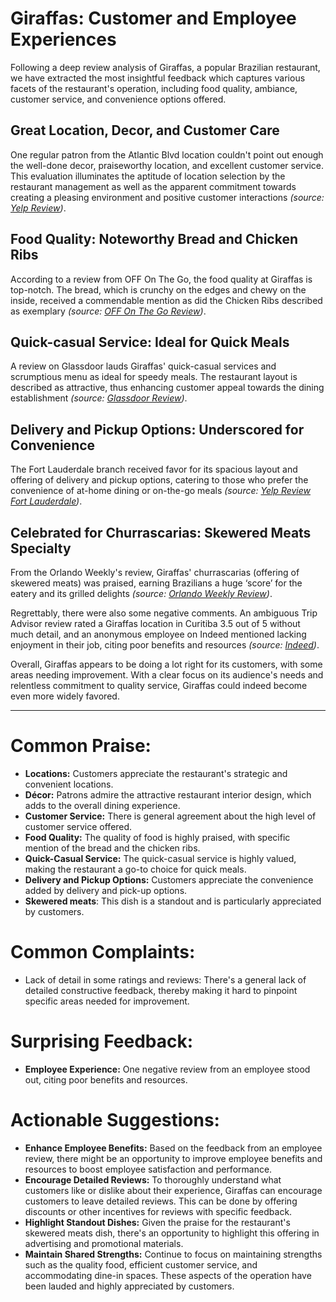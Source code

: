 # Giraffas: Customer and Employee Experiences

Following a deep review analysis of Giraffas, a popular Brazilian restaurant, we have extracted the most insightful feedback which captures various facets of the restaurant's operation, including food quality, ambiance, customer service, and convenience options offered.

## Great Location, Decor, and Customer Care
One regular patron from the Atlantic Blvd location couldn't point out enough the well-done decor, praiseworthy location, and excellent customer service. This evaluation illuminates the aptitude of location selection by the restaurant management as well as the apparent commitment towards creating a pleasing environment and positive customer interactions *(source: [Yelp Review](https://www.yelp.com/biz/giraffas-brazilian-kitchen-and-grill-pompano-beach-3))*.

## Food Quality: Noteworthy Bread and Chicken Ribs
According to a review from OFF On The Go, the food quality at Giraffas is top-notch. The bread, which is crunchy on the edges and chewy on the inside, received a commendable mention as did the Chicken Ribs described as exemplary *(source: [OFF On The Go Review](https://offonthego.com/giraffas-review/))*.

## Quick-casual Service: Ideal for Quick Meals
A review on Glassdoor lauds Giraffas' quick-casual services and scrumptious menu as ideal for speedy meals. The restaurant layout is described as attractive, thus enhancing customer appeal towards the dining establishment *(source: [Glassdoor Review](https://www.glassdoor.com/Reviews/Giraffas-Brazilian-Grill-Reviews-E656909.htm))*.

## Delivery and Pickup Options: Underscored for Convenience
The Fort Lauderdale branch received favor for its spacious layout and offering of delivery and pickup options, catering to those who prefer the convenience of at-home dining or on-the-go meals *(source: [Yelp Review Fort Lauderdale](https://www.yelp.com/biz/giraffas-brazilian-grill-fort-lauderdale-5?start=20))*.

## Celebrated for Churrascarias: Skewered Meats Specialty

From the Orlando Weekly's review, Giraffas' churrascarias (offering of skewered meats) was praised, earning Brazilians a huge ‘score’ for the eatery and its grilled delights *(source: [Orlando Weekly Review](https://www.orlandoweekly.com/food-drink/giraffas-brazilian-sticks-its-neck-out-2245857))*.

Regrettably, there were also some negative comments. An ambiguous Trip Advisor review rated a Giraffas location in Curitiba 3.5 out of 5 without much detail, and an anonymous employee on Indeed mentioned lacking enjoyment in their job, citing poor benefits and resources *(source: [Indeed](https://www.indeed.com/cmp/Giraffas-2))*.

Overall, Giraffas appears to be doing a lot right for its customers, with some areas needing improvement. With a clear focus on its audience's needs and relentless commitment to quality service, Giraffas could indeed become even more widely favored.

----------

# Common Praise:

- **Locations:** Customers appreciate the restaurant's strategic and convenient locations.
- **Décor:** Patrons admire the attractive restaurant interior design, which adds to the overall dining experience.
- **Customer Service:** There is general agreement about the high level of customer service offered.
- **Food Quality:** The quality of food is highly praised, with specific mention of the bread and the chicken ribs.
- **Quick-Casual Service:** The quick-casual service is highly valued, making the restaurant a go-to choice for quick meals.
- **Delivery and Pickup Options:** Customers appreciate the convenience added by delivery and pick-up options.
- **Skewered meats**: This dish is a standout and is particularly appreciated by customers.

# Common Complaints:

- Lack of detail in some ratings and reviews: There's a general lack of detailed constructive feedback, thereby making it hard to pinpoint specific areas needed for improvement.

# Surprising Feedback:

- **Employee Experience:** One negative review from an employee stood out, citing poor benefits and resources.

# Actionable Suggestions:

- **Enhance Employee Benefits:** Based on the feedback from an employee review, there might be an opportunity to improve employee benefits and resources to boost employee satisfaction and performance.
- **Encourage Detailed Reviews:** To thoroughly understand what customers like or dislike about their experience, Giraffas can encourage customers to leave detailed reviews. This can be done by offering discounts or other incentives for reviews with specific feedback.
- **Highlight Standout Dishes:** Given the praise for the restaurant's skewered meats dish, there's an opportunity to highlight this offering in advertising and promotional materials.
- **Maintain Shared Strengths:** Continue to focus on maintaining strengths such as the quality food, efficient customer service, and accommodating dine-in spaces. These aspects of the operation have been lauded and highly appreciated by customers.